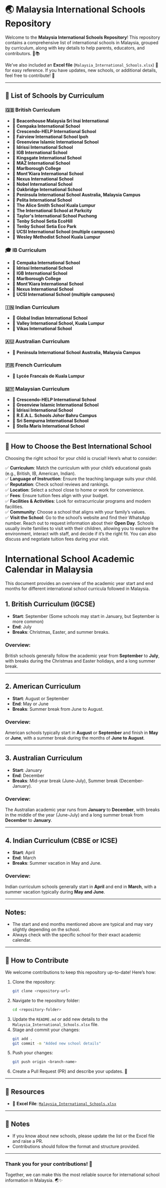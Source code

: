# 🌏 Malaysia International Schools Repository

Welcome to the **Malaysia International Schools Repository**! This repository contains a comprehensive list of international schools in Malaysia, grouped by curriculum, along with key details to help parents, educators, and contributors. 🏫📚

We’ve also included an **Excel file** (`Malaysia_International_Schools.xlsx`) 📑 for easy reference. If you have updates, new schools, or additional details, feel free to contribute! 🚀

---

## 🏫 List of Schools by Curriculum

### 🇬🇧 British Curriculum
- 🏫 **Beaconhouse Malaysia Sri Inai International**
- 🏫 **Cempaka International School**
- 🏫 **Crescendo-HELP International School**
- 🏫 **Fairview International School Ipoh**
- 🏫 **Greenview Islamic International School**
- 🏫 **Idrissi International School**
- 🏫 **IGB International School**
- 🏫 **Kingsgate International School**
- 🏫 **MAZ International School**
- 🏫 **Marlborough College**
- 🏫 **Mont'Kiara International School**
- 🏫 **Nexus International School**
- 🏫 **Nobel International School**
- 🏫 **Oakbridge International School**
- 🏫 **Peninsula International School Australia, Malaysia Campus**
- 🏫 **Pelita International School**
- 🏫 **The Alice Smith School Kuala Lumpur**
- 🏫 **The International School at Parkcity**
- 🏫 **Taylor's International School Puchong**
- 🏫 **Tenby School Setia EcoHill**
- 🏫 **Tenby School Setia Eco Park**
- 🏫 **UCSI International School (multiple campuses)**
- 🏫 **Wesley Methodist School Kuala Lumpur**

### 🎓 IB Curriculum
- 🏫 **Cempaka International School**
- 🏫 **Idrissi International School**
- 🏫 **IGB International School**
- 🏫 **Marlborough College**
- 🏫 **Mont'Kiara International School**
- 🏫 **Nexus International School**
- 🏫 **UCSI International School (multiple campuses)**

### 🇮🇳 Indian Curriculum
- 🏫 **Global Indian International School**  
- 🏫 **Valley International School, Kuala Lumpur**  
- 🏫 **Vikas International School**

### 🇦🇺 Australian Curriculum
- 🏫 **Peninsula International School Australia, Malaysia Campus**

### 🇫🇷 French Curriculum
- 🏫 **Lycée Francais de Kuala Lumpur**

### 🇲🇾 Malaysian Curriculum
- 🏫 **Crescendo-HELP International School**
- 🏫 **Greenview Islamic International School**
- 🏫 **Idrissi International School**
- 🏫 **R.E.A.L. Schools Johor Bahru Campus**
- 🏫 **Sri Sempurna International School**
- 🏫 **Stella Maris International School**

---

## 🌟 How to Choose the Best International School

Choosing the right school for your child is crucial! Here’s what to consider:  

✅ **Curriculum**: Match the curriculum with your child’s educational goals (e.g., British, IB, American, Indian).  
✅ **Language of Instruction**: Ensure the teaching language suits your child.  
✅ **Reputation**: Check school reviews and rankings.  
✅ **Location**: Select a school close to home or work for convenience.  
✅ **Fees**: Ensure tuition fees align with your budget.  
✅ **Facilities & Activities**: Look for extracurricular programs and modern facilities.  
✅ **Community**: Choose a school that aligns with your family’s values.  
✅ **Visit the School**: Go to the school’s website and find their WhatsApp number. Reach out to request information about their **Open Day**. Schools usually invite families to visit with their children, allowing you to explore the environment, interact with staff, and decide if it’s the right fit. You can also discuss and negotiate tuition fees during your visit.  

# International School Academic Calendar in Malaysia

This document provides an overview of the academic year start and end months for different international school curricula followed in Malaysia.

## 1. British Curriculum (IGCSE)
- **Start**: September (Some schools may start in January, but September is more common)
- **End**: July
- **Breaks**: Christmas, Easter, and summer breaks.

### Overview:
British schools generally follow the academic year from **September** to **July**, with breaks during the Christmas and Easter holidays, and a long summer break.

---

## 2. American Curriculum
- **Start**: August or September
- **End**: May or June
- **Breaks**: Summer break from June to August.

### Overview:
American schools typically start in **August** or **September** and finish in **May** or **June**, with a summer break during the months of **June to August**.

---

## 3. Australian Curriculum
- **Start**: January
- **End**: December
- **Breaks**: Mid-year break (June-July), Summer break (December-January).

### Overview:
The Australian academic year runs from **January** to **December**, with breaks in the middle of the year (June-July) and a long summer break from **December** to **January**.

---

## 4. Indian Curriculum (CBSE or ICSE)
- **Start**: April
- **End**: March
- **Breaks**: Summer vacation in May and June.

### Overview:
Indian curriculum schools generally start in **April** and end in **March**, with a summer vacation typically during **May and June**.

---

## Notes:
- The start and end months mentioned above are typical and may vary slightly depending on the school.
- Always check with the specific school for their exact academic calendar.


---

## 🚀 How to Contribute

We welcome contributions to keep this repository up-to-date! Here’s how:  

1. Clone the repository:  
   ```bash
   git clone <repository-url>
   ```  
2. Navigate to the repository folder:  
   ```bash
   cd <repository-folder>
   ```  
3. Update the `README.md` or add new details to the `Malaysia_International_Schools.xlsx` file.  
4. Stage and commit your changes:  
   ```bash
   git add .
   git commit -m "Added new school details"
   ```  
5. Push your changes:  
   ```bash
   git push origin <branch-name>
   ```  
6. Create a Pull Request (PR) and describe your updates. 🎉  

---

## 📂 Resources

- 📑 **Excel File**: [`Malaysia_International_Schools.xlsx`](./Malaysia_International_Schools.xlsx)  

---

## 📝 Notes

- If you know about new schools, please update the list or the Excel file and raise a PR.  
- Contributions should follow the format and structure provided.  

---

### Thank you for your contributions! 🙌  
Together, we can make this the most reliable source for international school information in Malaysia. 🌏✨
